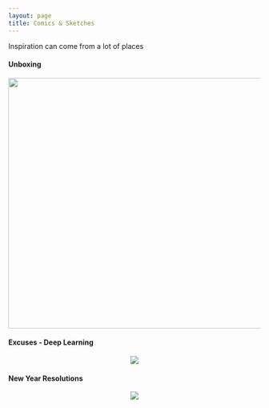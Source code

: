 ```yaml
---
layout: page
title: Comics & Sketches
---
```


Inspiration can come from a lot of places 

#### Unboxing
<div align="center"><img src="https://raw.githubusercontent.com/pratos/pratos.github.io/master/images/comics/photo_2017-10-13_12-01-29.jpg" height="500px;" width="600px;" /></div>

#### Excuses - Deep Learning
<div align="center"><img src="https://pbs.twimg.com/media/C_C6Nw5WsAAfpb-.jpg" /></div>

#### New Year Resolutions
<div align="center"><img src="https://pbs.twimg.com/media/CYCGPzRUoAAyFdu.jpg" /></div>
 
